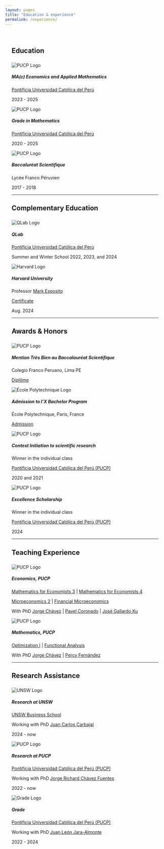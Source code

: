 ```yaml
---
layout: pages
title: "Education & experience"
permalink: /experience/
---
```


<style>
  .content-experience {
    max-width: 800px;
    margin: 0 auto;
    padding: 20px;
  }
  
  .content-experience h2,
  .content-experience h3,
  .content-experience h4,
  .content-experience h5 {
    text-align: left;
    margin-left: 0;
  }
  
  h2 {
    margin-bottom: 25px;
  }
  
  h4 {
    margin: 25px 0;
  }
  
  .card-header img {
    display: block;
    margin: 0;
  }
  
  .card-body {
    text-align: left;
  }
  
  @media (max-width: 768px) {
    .card {
      width: 100%;
      margin: 10px 0;
    }
  }
</style>

<div class="content-experience">
  <!-- Education -->
  <h2>Education</h2>
  
  <div class="card">
    <div class="card-header">
      <img draggable="false" src="{{ "/assets/img/institutions/pucp-logo.png" | relative_url }}" alt="PUCP Logo">
    </div>
    <div class="card-body">
      <h5 class="card-title">MA(c) Economics and Applied Mathematics</h5>
      <p class="card-text">
        <a href="https://www.pucp.edu.pe/carrera/matematicas/">Pontificia Universidad Católica del Perú</a>
      </p>
      <p class="card-text">2023 - 2025</p>
    </div>
  </div>
  
  <div class="card">
    <div class="card-header">
      <img draggable="false" src="{{ "/assets/img/institutions/pucp-logo.png" | relative_url }}" alt="PUCP Logo">
    </div>
    <div class="card-body">
      <h5 class="card-title">Grade in Mathematics</h5>
      <p class="card-text">
        <a href="https://www.pucp.edu.pe/carrera/matematicas/">Pontificia Universidad Católica del Perú</a>
      </p>
      <p class="card-text">2020 - 2025</p>
    </div>
  </div>
  
  <div class="card">
    <div class="card-header">
      <img draggable="false" src="{{ "/assets/img/institutions/LyceeFrancoPeruvien.png" | relative_url }}" alt="PUCP Logo">
    </div>
    <div class="card-body">
      <h5 class="card-title">Baccaluréat Scientifique</h5>
      <p class="card-text">Lycée Franco Péruvien</p>
      <p class="card-text">2017 - 2018</p>
    </div>
  </div>
  
  <hr>
  
  <!-- Complementary Education -->
  <h2>Complementary Education</h2>
  
  <div class="card">
    <div class="card-header">
      <img draggable="false" src="{{ "/assets/img/institutions/qlab_logo.png" | relative_url }}" alt="QLab Logo">
    </div>
    <div class="card-body">
      <h5 class="card-title">QLab</h5>
      <p class="card-text">
        <a href="https://qlab.pucp.edu.pe/">Pontificia Universidad Católica del Perú</a>
      </p>
      <p class="card-text">Summer and Winter School 2022, 2023, and 2024</p>
    </div>
  </div>
  
  <div class="card">
    <div class="card-header">
      <img draggable="false" src="{{ "/assets/img/institutions/harvard-logo.png" | relative_url }}" alt="Harvard Logo">
    </div>
    <div class="card-body">
      <h5 class="card-title">Harvard University</h5>
      <p class="card-text">
        Professor <a href="https://professional.dce.harvard.edu/faculty/mark-esposito/">Mark Esposito</a>
      </p>
      <p class="card-text">
        <a href="{{ "/files/courses/education-and-experience/harvard_pucp.pdf" | relative_url }}">Certificate</a>
      </p>
      <p class="card-text">Aug. 2024</p>
    </div>
  </div>
  
  <hr>
  
  <!-- Awards & Honors -->
  <h2>Awards & Honors</h2>
  
  <div class="card">
    <div class="card-header">
      <img draggable="false" src="{{ "/assets/img/institutions/LyceeFrancoPeruvien.png" | relative_url }}" alt="PUCP Logo">
    </div>
    <div class="card-body">
      <h5 class="card-title">Mention Très Bien au Baccalauréat Scientifique</h5>
      <p class="card-text">Colegio Franco Peruano, Lima PE</p>
      <p class="card-text">
        <a href="{{ "/files/courses/education-and-experience/notes_bac.pdf" | relative_url }}">Diplôme</a>
      </p>
    </div>
  </div>
  
  <div class="card">
    <div class="card-header">
      <img draggable="false" src="{{ "/assets/img/institutions/ecole-paris.png" | relative_url }}" alt="École Polytechnique Logo">
    </div>
    <div class="card-body">
      <h5 class="card-title">Admission to l’X Bachelor Program</h5>
      <p class="card-text">École Polytechnique, Paris, France</p>
      <p class="card-text">
        <a href="{{ "/files/courses/education-and-experience/admission_l_X.pdf" | relative_url }}">Admission</a>
      </p>
    </div>
  </div>
  
  <div class="card">
    <div class="card-header">
      <img draggable="false" src="{{ "/assets/img/institutions/pucp-logo.png" | relative_url }}" alt="PUCP Logo">
    </div>
    <div class="card-body">
      <h5 class="card-title">Contest Initiation to scientific research</h5>
      <p class="card-text">Winner in the individual class</p>
      <p class="card-text">
        <a href="https://www.pucp.edu.pe/carrera/matematicas/">Pontificia Universidad Católica del Perú (PUCP)</a>
      </p>
      <p class="card-text">2020 and 2021</p>
    </div>
  </div>
  
  <div class="card">
    <div class="card-header">
      <img draggable="false" src="{{ "/assets/img/institutions/pucp-logo.png" | relative_url }}" alt="PUCP Logo">
    </div>
    <div class="card-body">
      <h5 class="card-title">Excellence Scholarship</h5>
      <p class="card-text">Winner in the individual class</p>
      <p class="card-text">
        <a href="https://www.pucp.edu.pe/carrera/matematicas/">Pontificia Universidad Católica del Perú (PUCP)</a>
      </p>
      <p class="card-text">2024</p>
    </div>
  </div>
  
  <hr>
  
  <!-- Teaching Experience -->
  <h2>Teaching Experience</h2>
  
  <div class="card">
    <div class="card-header">
      <img draggable="false" src="{{ "/assets/img/institutions/pucp-logo.png" | relative_url }}" alt="PUCP Logo">
    </div>
    <div class="card-body">
      <h5 class="card-title">Economics, PUCP</h5>
      <p class="card-text">
        <a href="{{ "/courses/mathematics-for-economists-3/2022-1" | relative_url }}">Mathematics for Economists 3</a> |
        <a href="{{ "/courses/mathematics-for-economists-4/2022-2" | relative_url }}">Mathematics for Economists 4</a>
      </p>
      <p class="card-text">
        <a href="{{ "/courses/microeconomics/2024-2" | relative_url }}">Microeconomics 2</a> |
        <a href="{{ "/courses/financial-microeconomics/2024-2/" | relative_url }}">Financial Microeconomics</a>
      </p>
      <p class="card-text">
        With PhD <a href="https://www.pucp.edu.pe/profesor/jorge-chavez-fuentes" target="_blank">Jorge Chávez</a> | 
        <a href="https://www.pucp.edu.pe/profesor/pavel-coronado-castellanos" target="_blank">Pavel Coronado</a> | 
        <a href="https://es.wikipedia.org/wiki/Jos%C3%A9_Gallardo_Ku" target="_blank">José Gallardo Ku</a>
      </p>
    </div>
  </div>
  
  <div class="card">
    <div class="card-header">
      <img draggable="false" src="{{ "/assets/img/institutions/pucp-logo.png" | relative_url }}" alt="PUCP Logo">
    </div>
    <div class="card-body">
      <h5 class="card-title">Mathematics, PUCP</h5>
      <p class="card-text">
        <a href="{{ "/courses/optimization-i/2024-1" | relative_url }}">Optimization I</a> |
        <a href="{{ "/courses/functional-analysis/2024-1" | relative_url }}">Functional Analysis</a>
      </p>
      <p class="card-text">
        With PhD <a href="https://www.pucp.edu.pe/profesor/jorge-chavez-fuentes" target="_blank">Jorge Chávez</a> | 
        <a href="https://www.pucp.edu.pe/profesor/percy-fernandez-sanchez" target="_blank">Percy Fernández</a>
      </p>
    </div>
  </div>
  
  <hr>
  
  <!-- Research Assistance -->
  <h2>Research Assistance</h2>
  
  <div class="card">
    <div class="card-header">
      <img draggable="false" src="{{ "/assets/img/institutions/unsw.png" | relative_url }}" alt="UNSW Logo">
    </div>
    <div class="card-body">
      <h5 class="card-title">Research at UNSW</h5>
      <p class="card-text">
        <a href="https://www.unsw.edu.au/business/our-schools/economics">UNSW Business School</a>
      </p>
      <p class="card-text">
        Working with PhD <a href="https://sites.google.com/site/carbajaleconomics/home" target="_blank">Juan Carlos Carbajal</a>
      </p>
      <p class="card-text">2024 - now</p>
    </div>
  </div>
  
  <div class="card">
    <div class="card-header">
      <img draggable="false" src="{{ "/assets/img/institutions/pucp-logo.png" | relative_url }}" alt="PUCP Logo">
    </div>
    <div class="card-body">
      <h5 class="card-title">Research at PUCP</h5>
      <p class="card-text">
        <a href="https://www.pucp.edu.pe/carrera/matematicas/">Pontificia Universidad Católica del Perú (PUCP)</a>
      </p>
      <p class="card-text">
        Working with PhD <a href="https://www.pucp.edu.pe/profesor/jorge-chavez-fuentes" target="_blank">Jorge Richard Chávez Fuentes</a>
      </p>
      <p class="card-text">2022 - now</p>
    </div>
  </div>
  
  <div class="card">
    <div class="card-header">
      <img draggable="false" src="{{ "/assets/img/institutions/grade_logo.png" | relative_url }}" alt="Grade Logo">
    </div>
    <div class="card-body">
      <h5 class="card-title">Grade</h5>
      <p class="card-text">
        <a href="https://www.pucp.edu.pe/carrera/matematicas/">Pontificia Universidad Católica del Perú (PUCP)</a>
      </p>
      <p class="card-text">
        Working with PhD <a href="https://www.grade.org.pe/en/investigadores/personal/jleon/" target="_blank">Juan León Jara-Almonte</a>
      </p>
      <p class="card-text">2022 - 2024</p>
    </div>
  </div>
</div>
